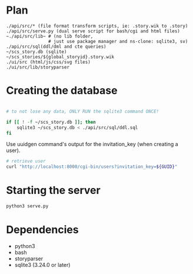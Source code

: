 
# Plan

```
./api/src/* (file format transform scripts, ie: .story.wik to .story)
./api/src/serve.py (dual serve script for bash/cgi and html files)
~./api/src/lib~ # (no lib folder, 
                # just use package manager and ns-clone: sqlite3, sv)
./api/src/sql(ddl/dml and cte queries)
~/scs_story.db (sqlite)
~/scs_stories/${global_storyid}.story.wik
./ui/src (html/js/css/svg files)
./ui/src/lib/storyparser
```

# Creating the database

```sh

# to not lose any data, ONLY RUN the sqlite3 command ONCE!

if [[ ! -f ~/scs_story.db ]]; then
    sqlite3 ~/scs_story.db < ./api/src/sql/ddl.sql
fi

```

Use uuidgen command's output for the invitation_key (when creating a user).

```sh
# retrieve user
curl "http://localhost:8000/cgi-bin/users?invitation_key=${GUID}"
```

# Starting the server

```sh
python3 serve.py
```

# Dependencies

- python3
- bash
- storyparser
- sqlite3 (3.24.0 or later)
